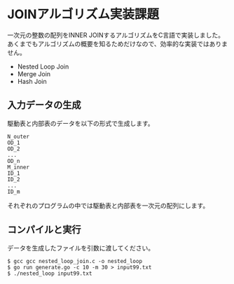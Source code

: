 # JOINアルゴリズム実装課題
一次元の整数の配列をINNER JOINするアルゴリズムをC言語で実装しました。
あくまでもアルゴリズムの概要を知るためだけなので、効率的な実装ではありません。

- Nested Loop Join
- Merge Join
- Hash Join

## 入力データの生成
駆動表と内部表のデータを以下の形式で生成します。

```
N_outer
OD_1
OD_2
...
OD_n
M_inner
ID_1
ID_2
...
ID_m
```

それぞれのプログラムの中では駆動表と内部表を一次元の配列にします。

## コンパイルと実行
データを生成したファイルを引数に渡してください。

```
$ gcc gcc nested_loop_join.c -o nested_loop
$ go run generate.go -c 10 -m 30 > input99.txt
$ ./nested_loop input99.txt
```
